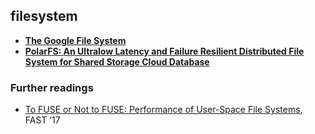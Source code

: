 ## filesystem

- **[The Google File System][gfs]**
- **[PolarFS: An Ultralow Latency and Failure Resilient Distributed File System for Shared Storage Cloud Database][polarfs]**

### Further readings

- [To FUSE or Not to FUSE: Performance of User-Space File Systems][fuse], FAST ’17

[polarfs]: polarfs.md
[gfs]: gfs.md
[fuse]: https://www.usenix.org/system/files/conference/fast17/fast17-vangoor.pdf
